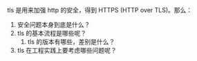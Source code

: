 tls 是用来加强 http 的安全，得到 HTTPS (HTTP over TLS)。那么：

1. 安全问题本身到底是什么？
1. tls 的基本流程是哪些呢？
   1. tls 的版本有哪些，差别是什么？
1. tls 在工程实践上要考虑哪些问题呢？
